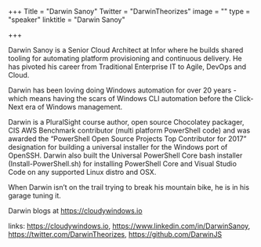 +++
Title = "Darwin Sanoy"
Twitter = "DarwinTheorizes"
image = ""
type = "speaker"
linktitle = "Darwin Sanoy"

+++

Darwin Sanoy is a Senior Cloud Architect at Infor where he builds shared tooling for automating platform provisioning and continuous delivery. He has pivoted his career from Traditional Enterprise IT to Agile, DevOps and Cloud.

Darwin has been loving doing Windows automation for over 20 years - which means having the scars of Windows CLI automation before the Click-Next era of Windows management.

Darwin is a PluralSight course author, open source Chocolatey packager, CIS AWS Benchmark contributor (multi platform PowerShell code) and was awarded the “PowerShell Open Source Projects Top Contributor for 2017” designation for building a universal installer for the Windows port of OpenSSH. Darwin also built the Universal PowerShell Core bash installer (Install-PowerShell.sh) for installing PowerShell Core and Visual Studio Code on any supported Linux distro and OSX.

When Darwin isn’t on the trail trying to break his mountain bike, he is in his garage tuning it.

Darwin blogs at https://cloudywindows.io

links: https://cloudywindows.io, https://www.linkedin.com/in/DarwinSanoy, https://twitter.com/DarwinTheorizes, https://github.com/DarwinJS